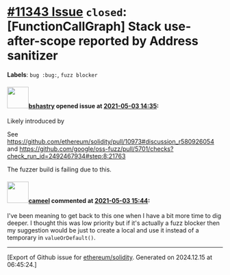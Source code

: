 # [\#11343 Issue](https://github.com/ethereum/solidity/issues/11343) `closed`: [FunctionCallGraph] Stack use-after-scope reported by Address sanitizer
**Labels**: `bug :bug:`, `fuzz blocker`


#### <img src="https://avatars.githubusercontent.com/u/2388185?v=4" width="50">[bshastry](https://github.com/bshastry) opened issue at [2021-05-03 14:35](https://github.com/ethereum/solidity/issues/11343):

Likely introduced by 

See https://github.com/ethereum/solidity/pull/10973#discussion_r580926054 and https://github.com/google/oss-fuzz/pull/5701/checks?check_run_id=2492467934#step:8:21763

The fuzzer build is failing due to this.

#### <img src="https://avatars.githubusercontent.com/u/137030?v=4" width="50">[cameel](https://github.com/cameel) commented at [2021-05-03 15:44](https://github.com/ethereum/solidity/issues/11343#issuecomment-831350885):

I've been meaning to get back to this one when I have a bit more time to dig deeper. I thought this was low priority but if it's actually a fuzz blocker then my suggestion would be just to create a local and use it instead of a temporary in `valueOrDefault()`.


-------------------------------------------------------------------------------



[Export of Github issue for [ethereum/solidity](https://github.com/ethereum/solidity). Generated on 2024.12.15 at 06:45:24.]
